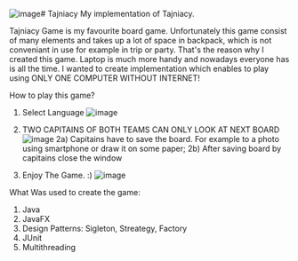 ![image](https://github.com/ppirog/Tajniacy/assets/126290295/1782ac5d-491e-4216-b236-5e60d4b4c975)# Tajniacy
My implementation of Tajniacy. 

Tajniacy Game is my favourite board game.
Unfortunately this game consist of many elements and takes up a lot of space in backpack, which is not conveniant in use for example in trip or party.
That's the reason why I created this game. Laptop is much more handy and nowadays everyone has is all the time.
I wanted to create implementation which enables to play using ONLY ONE COMPUTER WITHOUT INTERNET!

How to play this game?
1) Select Language
   ![image](https://github.com/ppirog/Tajniacy/assets/126290295/9a2941f0-ac78-4e88-a25f-611fd4c93e41)

2) TWO CAPITAINS OF BOTH TEAMS CAN ONLY LOOK AT NEXT BOARD
  ![image](https://github.com/ppirog/Tajniacy/assets/126290295/11c94e56-7045-4d7e-b7b5-69bc66629842)
  2a) Capitains have to save the board. For example to a photo using smartphone or draw it on some paper;
  2b) After saving board by capitains close the window
3) Enjoy The Game. :)
   ![image](https://github.com/ppirog/Tajniacy/assets/126290295/68ea4c03-3419-4914-bcc4-66f3e28bbe9b)

    

What Was used to create the game:
1) Java
2) JavaFX
3) Design Patterns: Sigleton, Streategy, Factory
4) JUnit
5) Multithreading


